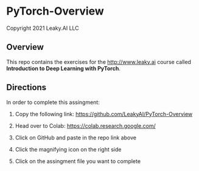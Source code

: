 # PyTorch-Overview

Copyright 2021 Leaky.AI LLC

## Overview
This repo contains the exercises for the http://www.leaky.ai course called <b>Introduction to Deep Learning with PyTorch</b>.

## Directions
In order to complete this assingment:

1.  Copy the following link:
https://github.com/LeakyAI/PyTorch-Overview

2.  Head over to Colab:
https://colab.research.google.com/

3.  Click on GitHub and paste in the repo link above

4.  Click the magnifying icon on the right side

5.  Click on the assingment file you want to complete




